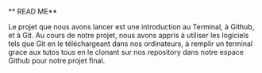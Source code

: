 ** READ ME**


Le projet que nous avons lancer est une introduction au Terminal, à Github, et à Git.
Au cours de notre projet, nous avons appris à utiliser les logiciels tels que Git en le téléchargeant dans nos ordinateurs, à remplir un terminal grace aux tutos tous en le clonant sur nos repository dans notre espace Github pour notre projet final.
